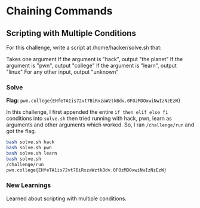 # Chaining Commands

## Scripting with Multiple Conditions
For this challenge, write a script at /home/hacker/solve.sh that:

Takes one argument
If the argument is "hack", output "the planet"
If the argument is "pwn", output "college"
If the argument is "learn", output "linux"
For any other input, output "unknown"

### Solve
**Flag:** `pwn.college{EHfeTA1is72vt7BiRxzaWztkBdv.0FOzMDOxwiNwIzNzEzW}`

In this challenge, I first appended the entire ```if then elif else fi``` conditions into ```solve.sh``` then tried running with hack, pwn, learn as arguments and other arguments which worked. So, I ran ```/challenge/run``` and got the flag.


```bash
bash solve.sh hack
bash solve.sh pwn
bash solve.sh learn
bash solve.sh
/challenge/run
pwn.college{EHfeTA1is72vt7BiRxzaWztkBdv.0FOzMDOxwiNwIzNzEzW}
```

### New Learnings
Learned about scripting with multiple conditions.